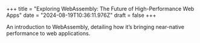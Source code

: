 +++
title = "Exploring WebAssembly: The Future of High-Performance Web Apps"
date = "2024-08-19T10:36:11.976Z"
draft = false
+++

  An introduction to WebAssembly, detailing how it’s bringing near-native performance to web applications.
        